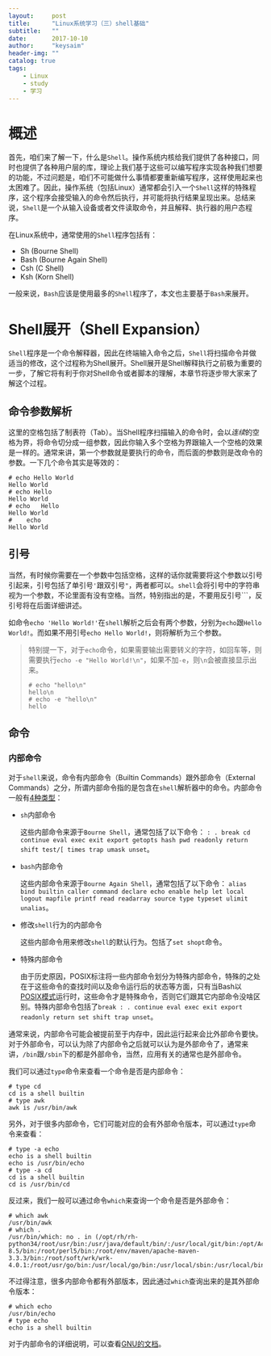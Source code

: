 ```yaml
---
layout:     post
title:      "Linux系统学习（三）shell基础"
subtitle:   ""
date:       2017-10-10
author:     "keysaim"
header-img: ""
catalog: true
tags:
    - Linux
    - study
    - 学习
---
```


# 概述

首先，咱们来了解一下，什么是`Shell`。操作系统内核给我们提供了各种接口，同时也提供了各种用户层的库，理论上我们基于这些可以编写程序实现各种我们想要的功能，不过问题是，咱们不可能做什么事情都要重新编写程序，这样使用起来也太困难了。因此，操作系统（包括Linux）通常都会引入一个`Shell`这样的特殊程序，这个程序会接受输入的命令然后执行，并可能将执行结果呈现出来。总结来说，`Shell`是一个从输入设备或者文件读取命令，并且解释、执行器的用户态程序。

在Linux系统中，通常使用的`Shell`程序包括有：
* Sh (Bourne Shell)
* Bash (Bourne Again Shell)
* Csh (C Shell)
* Ksh (Korn Shell)

一般来说，`Bash`应该是使用最多的`Shell`程序了，本文也主要基于`Bash`来展开。

# Shell展开（Shell Expansion）

`Shell`程序是一个命令解释器，因此在终端输入命令之后，`Shell`将扫描命令并做适当的修改，这个过程称为Shell展开。Shell展开是Shell解释执行之前极为重要的一步，了解它将有利于你对Shell命令或者脚本的理解，本章节将逐步带大家来了解这个过程。

## 命令参数解析

这里的空格包括了制表符（Tab）。当Shell程序扫描输入的命令时，会以*连续*的空格为界，将命令切分成一组参数，因此你输入多个空格为界跟输入一个空格的效果是一样的。通常来讲，第一个参数就是要执行的命令，而后面的参数则是改命令的参数。一下几个命令其实是等效的：

```terminal
# echo Hello World
Hello World
# echo Hello
Hello World
# echo   Hello
Hello World
#    echo
Hello World
```

## 引号

当然，有时候你需要在一个参数中包括空格，这样的话你就需要将这个参数以引号引起来，引号包括了单引号`'`跟双引号`"`，两者都可以。`shell`会将引号中的字符串视为一个参数，不论里面有没有空格。当然，特别指出的是，不要用反引号`\``，反引号将在后面详细讲述。

如命令`echo 'Hello World!'`在`shell`解析之后会有两个参数，分别为`echo`跟`Hello World!`。而如果不用引号`echo Hello World!`，则将解析为三个参数。

> 特别提一下，对于`echo`命令，如果需要输出需要转义的字符，如回车等，则需要执行`echo -e "Hello World!\n"`，如果不加`-e`，则`\n`会被直接显示出来。
>
>    ```terminal
>    # echo "hello\n"
>    hello\n
>    # echo -e "hello\n"
>    hello
>
>    ```

## 命令

### 内部命令

对于`shell`来说，命令有内部命令（Builtin Commands）跟外部命令（External Commands）之分，所谓内部命令指的是包含在`shell`解析器中的命令。内部命令一般有[4种类型](http://www.gnu.org/software/bash/manual/bashref.html#Shell-Builtin-Commands)：

* `sh`内部命令

    这些内部命令来源于`Bourne Shell`，通常包括了以下命令：
    `: . break cd continue eval exec exit export getopts hash pwd readonly return shift test/[ times trap umask unset`。

* `bash`内部命令

    这些内部命令来源于`Bourne Again Shell`，通常包括了以下命令：
    `alias bind builtin caller command declare echo enable help let local logout mapfile printf read readarray source type typeset ulimit unalias`。

* 修改`shell`行为的内部命令

    这些内部命令用来修改`shell`的默认行为。包括了`set shopt`命令。

* 特殊内部命令

    由于历史原因，POSIX标注将一些内部命令划分为特殊内部命令，特殊的之处在于这些命令的查找时间以及命令运行后的状态等方面，只有当Bash以[POSIX模式](http://www.gnu.org/software/bash/manual/bashref.html#Bash-POSIX-Mode)运行时，这些命令才是特殊命令，否则它们跟其它内部命令没啥区别。特殊内部命令包括了`break : . continue eval exec exit export readonly return set shift trap unset`。

通常来说，内部命令可能会被提前至于内存中，因此运行起来会比外部命令要快。对于外部命令，可以认为除了内部命令之后就可以认为是外部命令了，通常来讲，`/bin`跟`/sbin`下的都是外部命令，当然，应用有关的通常也是外部命令。

我们可以通过`type`命令来查看一个命令是否是内部命令：

```terminal
# type cd
cd is a shell builtin
# type awk
awk is /usr/bin/awk
```

另外，对于很多内部命令，它们可能对应的会有外部命令版本，可以通过`type`命令来查看：

```terminal
# type -a echo
echo is a shell builtin
echo is /usr/bin/echo
# type -a cd
cd is a shell builtin
cd is /usr/bin/cd
```

反过来，我们一般可以通过命令`which`来查询一个命令是否是外部命令：

```terminal
# which awk
/usr/bin/awk
# which .
/usr/bin/which: no . in (/opt/rh/rh-python34/root/usr/bin:/usr/java/default/bin/:/usr/local/git/bin:/opt/ActiveTcl-8.5/bin:/root/perl5/bin:/root/env/maven/apache-maven-3.3.3/bin:/root/soft/wrk/wrk-4.0.1:/root/usr/go/bin:/usr/local/go/bin:/usr/local/sbin:/usr/local/bin:/usr/sbin:/usr/bin:/root/bin)
```

不过得注意，很多内部命令都有外部版本，因此通过`which`查询出来的是其外部命令版本：

```terminal
# which echo
/usr/bin/echo
# type echo
echo is a shell builtin
```

对于内部命令的详细说明，可以查看[GNU的文档](http://www.gnu.org/software/bash/manual/bashref.html#Shell-Builtin-Commands)。

